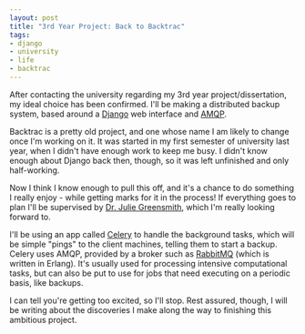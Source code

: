 ```yaml
--- 
layout: post
title: "3rd Year Project: Back to Backtrac"
tags: 
- django
- university
- life
- backtrac
---
```

After contacting the university regarding my 3rd year project/dissertation, my ideal choice has been confirmed. I'll be making a distributed backup system, based around a [Django](http://djangoproject.com "Django Project") web interface and [AMQP](http://www.amqp.org/confluence/display/AMQP/About+AMQP "Advanced Message Queueing Protocol").

<!--more-->Backtrac is a pretty old project, and one whose name I am likely to change once I'm working on it. It was started in my first semester of university last year, when I didn't have enough work to keep me busy. I didn't know enough about Django back then, though, so it was left unfinished and only half-working.

Now I think I know enough to pull this off, and it's a chance to do something I really enjoy - while getting marks for it in the process! If everything goes to plan I'll be supervised by [Dr. Julie Greensmith](http://www.cs.nott.ac.uk/~jqg/ "Dr. Julie Greensmith"), which I'm really looking forward to.

I'll be using an app called [Celery](http://celeryproject.org/ "Celery Distributed Task Queue") to handle the background tasks, which will be simple "pings" to the client machines, telling them to start a backup. Celery uses AMQP, provided by a broker such as [RabbitMQ](http://www.rabbitmq.com/ "RabbitMQ Enterprise Messaging System") (which is written in Erlang). It's usually used for processing intensive computational tasks, but can also be put to use for jobs that need executing on a periodic basis, like backups.

I can tell you're getting too excited, so I'll stop. Rest assured, though, I will be writing about the discoveries I make along the way to finishing this ambitious project.

